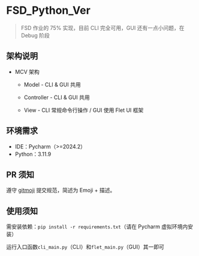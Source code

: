 # FSD_Python_Ver

> FSD 作业的 75% 实现，目前 CLI 完全可用，GUI 还有一点小问题，在 Debug 阶段

## 架构说明

- MCV 架构

  - Model - CLI & GUI 共用

  - Controller - CLI & GUI 共用

  - View - CLI 常规命令行操作 / GUI 使用 Flet UI 框架

## 环境需求

- IDE：Pycharm（>=2024.2）
- Python：3.11.9

## PR 须知

遵守 [gitmoji](https://gitmoji.dev/) 提交规范，简述为 Emoji + 描述。

## 使用须知

需安装依赖：`pip install -r requirements.txt`（请在 Pycharm 虚拟环境内安装）

运行入口函数`cli_main.py`（CLI）和`flet_main.py`（GUI）其一即可
